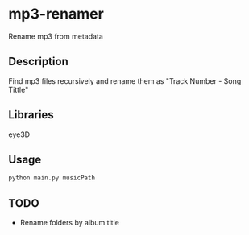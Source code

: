 # mp3-renamer
Rename mp3 from metadata

## Description
Find mp3 files recursively and rename them as "Track Number - Song Tittle"

## Libraries
eye3D

## Usage
```bash
python main.py musicPath
```
## TODO
- Rename folders by album title

